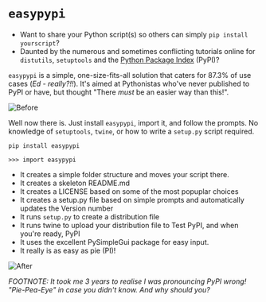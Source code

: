 # `easypypi`
- Want to share your Python script(s)  so others can simply `pip install yourscript`?
- Daunted by the numerous and sometimes conflicting tutorials online for `distutils`, `setuptools` and the [Python Package Index](https://pypi.org/) (PyPI)?

`easypypi` is a simple, one-size-fits-all solution that caters for 87.3% of use cases (*Ed - really?!!*).  It's aimed at Pythonistas who've never published to PyPI or have, but thought "There *must* be an easier way than this!".

![Before](https://media.giphy.com/media/XIqCQx02E1U9W/giphy.gif)

Well now there is.  Just install `easypypi`, import it, and follow the prompts.  No knowledge of `setuptools`, `twine`, or how to write a `setup.py` script required.

    pip install easypypi
    
    >>> import easypypi
    
    
- It creates a simple folder structure and moves your script there.
- It creates a skeleton README.md
- It creates a LICENSE based on some of the most popuplar choices
- It creates a setup.py file based on simple prompts and automatically updates the Version number
- It runs `setup.py` to create a distribution file
- It runs twine to upload your distribution file to Test PyPI, and when you're ready, PyPI
- It uses the excellent PySimpleGui package for easy input.
- It really is as easy as pie (PI)!

![After](https://media.giphy.com/media/Nw8z2olm0nGHC/giphy.gif)

*FOOTNOTE: It took me 3 years to realise I was pronouncing PyPI wrong!  "Pie-Pea-Eye" in case you didn't know.  And why should you?*

